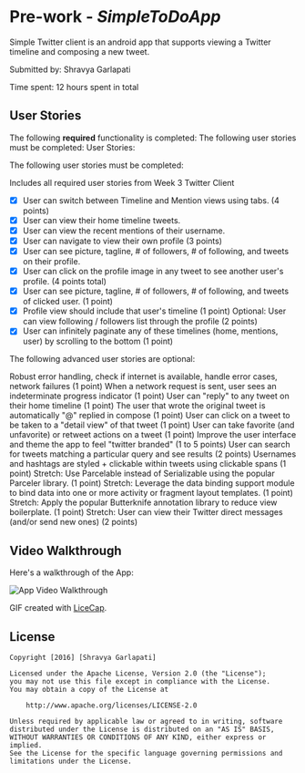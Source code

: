 # Pre-work - *SimpleToDoApp*

Simple Twitter client is an android app that supports viewing a Twitter timeline and composing a new tweet.

Submitted by: Shravya Garlapati

Time spent: 12 hours spent in total

## User Stories

The following **required** functionality is completed:
The following user stories must be completed:
User Stories:

The following user stories must be completed:

Includes all required user stories from Week 3 Twitter Client
* [X] User can switch between Timeline and Mention views using tabs. (4 points)
* [X] User can view their home timeline tweets.
* [X] User can view the recent mentions of their username.
* [X] User can navigate to view their own profile (3 points)
* [X] User can see picture, tagline, # of followers, # of following, and tweets on their profile.
* [X] User can click on the profile image in any tweet to see another user's profile. (4 points total)
* [X] User can see picture, tagline, # of followers, # of following, and tweets of clicked user. (1 point)
* [X] Profile view should include that user's timeline (1 point)
Optional: User can view following / followers list through the profile (2 points)
* [X] User can infinitely paginate any of these timelines (home, mentions, user) by scrolling to the bottom (1 point)

The following advanced user stories are optional:

Robust error handling, check if internet is available, handle error cases, network failures (1 point)
When a network request is sent, user sees an indeterminate progress indicator (1 point)
User can "reply" to any tweet on their home timeline (1 point)
The user that wrote the original tweet is automatically "@" replied in compose (1 point)
User can click on a tweet to be taken to a "detail view" of that tweet (1 point)
User can take favorite (and unfavorite) or retweet actions on a tweet (1 point)
Improve the user interface and theme the app to feel "twitter branded" (1 to 5 points)
User can search for tweets matching a particular query and see results (2 points)
Usernames and hashtags are styled + clickable within tweets using clickable spans (1 point)
Stretch: Use Parcelable instead of Serializable using the popular Parceler library. (1 point)
Stretch: Leverage the data binding support module to bind data into one or more activity or fragment layout templates. (1 point)
Stretch: Apply the popular Butterknife annotation library to reduce view boilerplate. (1 point)
Stretch: User can view their Twitter direct messages (and/or send new ones) (2 points)


## Video Walkthrough 
Here's a walkthrough of the App:

<img src='http://i.imgur.com/sjVn6Qx.gif' title='App Video Walkthrough' width='' alt='App Video Walkthrough' />

GIF created with [LiceCap](http://www.cockos.com/licecap/).

## License

    Copyright [2016] [Shravya Garlapati]

    Licensed under the Apache License, Version 2.0 (the "License");
    you may not use this file except in compliance with the License.
    You may obtain a copy of the License at

        http://www.apache.org/licenses/LICENSE-2.0

    Unless required by applicable law or agreed to in writing, software
    distributed under the License is distributed on an "AS IS" BASIS,
    WITHOUT WARRANTIES OR CONDITIONS OF ANY KIND, either express or implied.
    See the License for the specific language governing permissions and
    limitations under the License.

